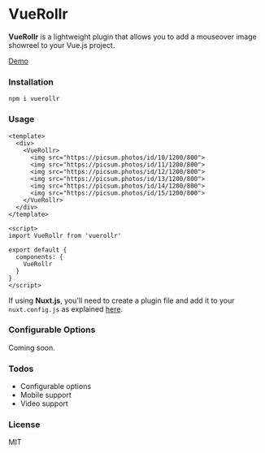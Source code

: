 # VueRollr

**VueRollr** is a lightweight plugin that allows you to add a mouseover image showreel to your Vue.js project.

[Demo](https://vuerollr.japick.io/)

### Installation

`npm i vuerollr`

### Usage

```
<template>
  <div>
    <VueRollr>
      <img src="https://picsum.photos/id/10/1200/800">
      <img src="https://picsum.photos/id/11/1200/800">
      <img src="https://picsum.photos/id/12/1200/800">
      <img src="https://picsum.photos/id/13/1200/800">
      <img src="https://picsum.photos/id/14/1200/800">
      <img src="https://picsum.photos/id/15/1200/800">
    </VueRollr>
  </div>
</template>

<script>
import VueRollr from 'vuerollr'

export default {
  components: {
    VueRollr
  }
}
</script>
```

If using **Nuxt.js**, you'll need to create a plugin file and add it to your `nuxt.config.js` as explained [here](https://nuxtjs.org/guide/plugins/#vue-plugins).

### Configurable Options

Coming soon.

### Todos

 - Configurable options
 - Mobile support
 - Video support

### License

MIT
